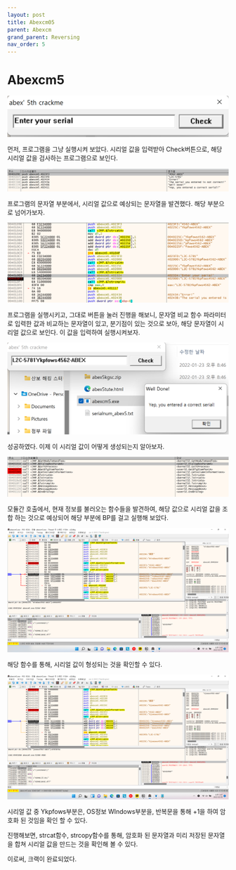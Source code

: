 ```yaml
---
layout: post
title: Abexcm05
parent: Abexcm
grand_parent: Reversing
nav_order: 5
---
```


# Abexcm5

![image](/assets/images/Abexcm05/Abexcm05.png)

먼저, 프로그램을 그냥 실행시켜 보았다. 시리얼 값을 입력받아 Check버튼으로, 해당 시리얼 값을 검사하는 프로그램으로 보인다.

![image](/assets/images/Abexcm05/Abexcm051.png)

프로그램의 문자열 부분에서, 시리얼 값으로 예상되는 문자열을 발견했다. 해당 부분으로 넘어가보자.

![image](/assets/images/Abexcm05/Abexcm052.png)

프로그램을 실행시키고, 그대로 버튼을 눌러 진행을 해보니, 문자열 비교 함수 파라미터로 입력한 값과 비교하는 문자열이 있고, 분기점이 있는 것으로 보아, 해당 문자열이 시리얼 값으로 보인다. 이 값을 입력하여 실행시켜보자.

![image](/assets/images/Abexcm05/Abexcm053.png)

성공하였다. 이제 이 시리얼 값이 어떻게 생성되는지 알아보자.

![image](/assets/images/Abexcm05/Abexcm054.png)

모듈간 호출에서, 현재 정보를 불러오는 함수들을 발견하여, 해당 값으로 시리얼 값을 조합 하는 것으로 예상되어 해당 부분에 BP를 걸고 실행해 보았다.

![image](/assets/images/Abexcm05/Abexcm055.png)

해당 함수를 통해, 시리얼 값이 형성되는 것을 확인할 수 있다.

![image](/assets/images/Abexcm05/Abexcm056.png)

시리얼 값 중 Ykpfows부분은, OS정보 WIndows부분을, 반복문을 통해 +1을 하여 암호화 된 것임을 확인 할 수 있다.

진행해보면, strcat함수, strcopy함수를 통해, 암호화 된 문자열과 미리 저장된 문자열을 합쳐 시리얼 값을 만드는 것을 확인해 볼 수 있다.

이로써, 크랙이 완료되었다.
